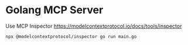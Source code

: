 # Golang MCP Server

Use MCP Inspector
https://modelcontextprotocol.io/docs/tools/inspector

```
npx @modelcontextprotocol/inspector go run main.go
```